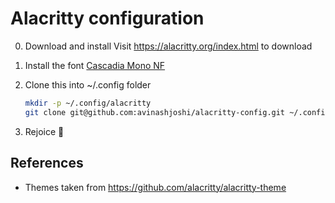 # Alacritty configuration

0. Download and install
Visit <https://alacritty.org/index.html> to download

1. Install the font [Cascadia Mono NF](https://github.com/microsoft/cascadia-code)

2. Clone this into ~/.config folder

    ```zsh
    mkdir -p ~/.config/alacritty
    git clone git@github.com:avinashjoshi/alacritty-config.git ~/.config/alacritty
    ```

3. Rejoice 🎉

## References

- Themes taken from <https://github.com/alacritty/alacritty-theme>
